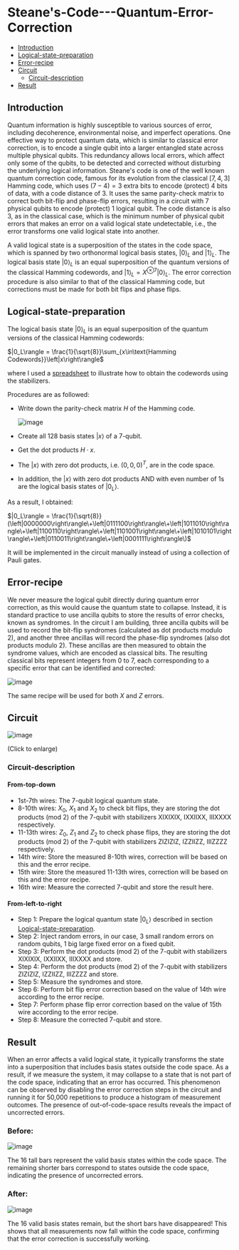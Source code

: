 # Steane's-Code---Quantum-Error-Correction

- [Introduction](#introduction)
- [Logical-state-preparation](#logical-state-preparation)
- [Error-recipe](#error-recipe)
- [Circuit](#circuit)
  - [Circuit-description](#circuit-description)
- [Result](#result)

## Introduction

Quantum information is highly susceptible to various sources of error, including decoherence, environmental noise, and imperfect operations. One effective way to protect quantum data, which is similar to classical error correction, is to encode a single qubit into a larger entangled state across multiple physical qubits. This redundancy allows local errors, which affect only some of the qubits, to be detected and corrected without disturbing the underlying logical information. Steane's code is one of the well known quantum correction code, famous for its evolution from the classical $[7,4,3]$ Hamming code, which uses $(7-4)=3$ extra bits to encode (protect) 4 bits of data, with a code distance of 3. It uses the same parity-check matrix to correct both bit-flip and phase-flip errors, resulting in a circuit with 7 physical qubits to encode (protect) 1 logical qubit. The code distance is also 3, as in the classical case, which is the minimum number of physical qubit errors that makes an error on a valid logical state undetectable, i.e., the error transforms one valid logical state into another.

A valid logical state is a superposition of the states in the code space, which is spanned by two orthonormal logical basis states, $\left|0\right\rangle_L$ and $\left|1\right\rangle_L$. The logical basis state $\left|0\right\rangle_L$​ is an equal superposition of the quantum versions of the classical Hamming codewords, and $\left|1\right\rangle_L=X^{\otimes7}\left|0\right\rangle_L$​. The error correction procedure is also similar to that of the classical Hamming code, but corrections must be made for both bit flips and phase flips.

## Logical-state-preparation

The logical basis state $\left|0\right\rangle_L$​ is an equal superposition of the quantum versions of the classical Hamming codewords:

$|0_L\rangle = \frac{1}{\sqrt{8}}\sum_{x\in\text{Hamming Codewords}}\left|x\right\rangle\$

where I used a [spreadsheet](https://github.com/kh-w/QEC_Steanes_code/blob/main/steanes_code_stabilizer.xlsx) to illustrate how to obtain the codewords using the stabilizers. 

Procedures are as followed:
- Write down the parity-check matrix $H$ of the Hamming code.

  ![image](https://github.com/user-attachments/assets/960dc107-b464-4473-932d-a9b841d4200b)
- Create all 128 basis states $\left|x\right\rangle$ of a 7-qubit.
- Get the dot products $H\cdot x$.
- The $\left|x\right\rangle$ with zero dot products, i.e. $(0, 0, 0)^T$, are in the code space.
- In addition, the $\left|x\right\rangle$ with zero dot products AND with even number of 1s are the logical basis states of $|0_L\rangle$.

As a result, I obtained:

$|0_L\rangle = \frac{1}{\sqrt{8}}(\left|0000000\right\rangle\+\left|0111100\right\rangle\+\left|1011010\right\rangle\+\left|1100110\right\rangle\+\left|1101001\right\rangle\+\left|1010101\right\rangle\+\left|0110011\right\rangle\+\left|0001111\right\rangle\)$

It will be implemented in the circuit manually instead of using a collection of Pauli gates. 

## Error-recipe

We never measure the logical qubit directly during quantum error correction, as this would cause the quantum state to collapse. Instead, it is standard practice to use ancilla qubits to store the results of error checks, known as syndromes. In the circuit I am building, three ancilla qubits will be used to record the bit-flip syndromes (calculated as dot products modulo 2), and another three ancillas will record the phase-flip syndromes (also dot products modulo 2). These ancillas are then measured to obtain the syndrome values, which are encoded as classical bits. The resulting classical bits represent integers from 0 to 7, each corresponding to a specific error that can be identified and corrected:

![image](https://github.com/user-attachments/assets/81a850c7-b1d6-4126-a097-e22277b1d45c)

The same recipe will be used for both $X$ and $Z$ errors.

## Circuit

![image](https://github.com/user-attachments/assets/5a3e0095-6cac-47a2-95ab-be3a49d6bca8)

(Click to enlarge)

### Circuit-description

#### From-top-down
- 1st-7th wires: The 7-qubit logical quantum state.
- 8-10th wires: $X_0$, $X_1$ and $X_2$ to check bit flips, they are storing the dot products (mod 2) of the 7-qubit with stabilizers XIXIXIX, IXXIIXX, IIIXXXX respectively.
- 11-13th wires: $Z_0$, $Z_1$ and $Z_2$ to check phase flips, they are storing the dot products (mod 2) of the 7-qubit with stabilizers ZIZIZIZ, IZZIIZZ, IIIZZZZ respectively.
- 14th wire: Store the measured 8-10th wires, correction will be based on this and the error recipe.
- 15th wire: Store the measured 11-13th wires, correction will be based on this and the error recipe.
- 16th wire: Measure the corrected 7-qubit and store the result here.

#### From-left-to-right
- Step 1: Prepare the logical quantum state $|0_L\rangle$ described in section [Logical-state-preparation](#logical-state-preparation).
- Step 2: Inject random errors, in our case, 3 small random errors on random qubits, 1 big large fixed error on a fixed qubit.
- Step 3: Perform the dot products (mod 2) of the 7-qubit with stabilizers XIXIXIX, IXXIIXX, IIIXXXX and store.
- Step 4: Perform the dot products (mod 2) of the 7-qubit with stabilizers ZIZIZIZ, IZZIIZZ, IIIZZZZ and store.
- Step 5: Measure the syndromes and store.
- Step 6: Perform bit flip error correction based on the value of 14th wire according to the error recipe.
- Step 7: Perform phase flip error correction based on the value of 15th wire according to the error recipe.
- Step 8: Measure the corrected 7-qubit and store.

## Result

When an error affects a valid logical state, it typically transforms the state into a superposition that includes basis states outside the code space. As a result, if we measure the system, it may collapse to a state that is not part of the code space, indicating that an error has occurred. This phenomenon can be observed by disabling the error correction steps in the circuit and running it for 50,000 repetitions to produce a histogram of measurement outcomes. The presence of out-of-code-space results reveals the impact of uncorrected errors.

### Before:
![image](https://github.com/user-attachments/assets/3d41c5a8-6c7f-4852-b010-cd0a3be5d385)

The 16 tall bars represent the valid basis states within the code space. The remaining shorter bars correspond to states outside the code space, indicating the presence of uncorrected errors. 

### After:
![image](https://github.com/user-attachments/assets/50ede470-77ae-4a8c-84b8-0e7cc9363a89)

The 16 valid basis states remain, but the short bars have disappeared! This shows that all measurements now fall within the code space, confirming that the error correction is successfully working.

